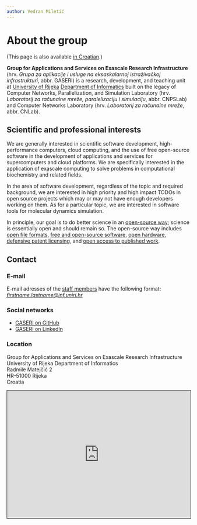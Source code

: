 ```yaml
---
author: Vedran Miletić
---
```


# About the group

(This page is also available [in Croatian](../hr/index.md).)

**Group for Applications and Services on Exascale Research Infrastructure** (hrv. *Grupa za aplikacije i usluge na eksaskalarnoj istraživačkoj infrastrukturi*, abbr. GASERI) is a research, development, and teaching unit at [University of Rijeka](https://www.uniri.hr/) [Department of Informatics](https://www.inf.uniri.hr/) built on the legacy of Computer Networks, Parallelization, and Simulation Laboratory (hrv. *Laboratorij za računalne mreže, paralelizaciju i simulaciju*, abbr. CNPSLab) and Computer Networks Laboratory (hrv. *Laboratorij za računalne mreže*, abbr. CNLab).

## Scientific and professional interests

We are generally interested in scientific software development, high-performance computers, cloud computing, and the use of free open-source software in the development of applications and services for supercomputers and cloud platforms. We are specifically interested in the application of exascale computing to solve problems in computational biochemistry and related fields.

In the area of software development, regardless of the topic and required background, we are interested in high priority and high impact TODOs in open source projects which may or may not have enough developers working on them. As for a particular topic, we are interested in software tools for molecular dynamics simulation.

In principle, our goal is to do better science in an [open-source way](https://www.theopensourceway.org/); science is essentially open and should remain so. The open-source way includes [open file formats](http://www.linfo.org/free_file_format.html), [free and open-source software](https://www.gnu.org/philosophy/free-sw.html), [open hardware](https://opensource.com/resources/what-open-hardware), [defensive patent licensing](https://www.defensivepatentlicense.org/), and [open access to published work](https://www.openaccess.nl/en/what-is-open-access).

## Contact

### E-mail

E-mail adresses of the [staff members](people.md#staff) have the following format: *firstname.lastname@inf.uniri.hr*

### Social networks

- [GASERI on GitHub](https://github.com/gaseri)
- [GASERI on LinkedIn](https://www.linkedin.com/company/gaseri)

### Location

Group for Applications and Services on Exascale Research Infrastructure  
University of Rijeka Department of Informatics  
Radmile Matejčić 2  
HR-51000 Rijeka  
Croatia

<iframe src="https://www.openstreetmap.org/export/embed.html?bbox=14.465107619762422%2C45.32765866582893%2C14.468648135662079%2C45.329265285900924&amp;layer=mapnik&amp;marker=45.32846198156121%2C14.46687787771225" style="border: 1px solid black; width: 100%; height: 25em"></iframe>
